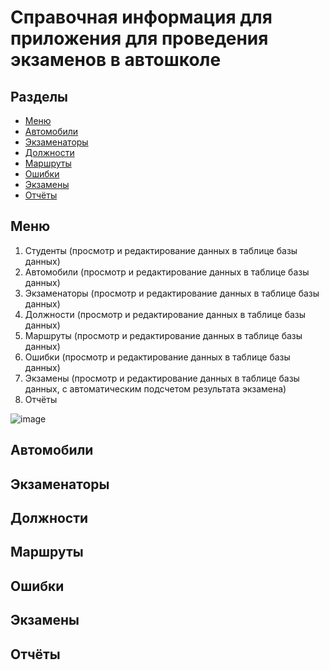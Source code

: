 Справочная информация для приложения для проведения экзаменов в автошколе
====

## Разделы

- [Меню](#меню)
- [Автомобили](#автомобили)
- [Экзаменаторы](#экзаменаторы)
- [Должности](#должности)
- [Маршруты](#маршруты)
- [Ошибки](#ошибки)
- [Экзамены](#экзамены)
- [Отчёты](#отчёты)

## Меню

1. Студенты (просмотр и редактирование данных в таблице базы данных)
2. Автомобили (просмотр и редактирование данных в таблице базы данных)
3. Экзаменаторы (просмотр и редактирование данных в таблице базы данных)
4. Должности (просмотр и редактирование данных в таблице базы данных)
5. Маршруты (просмотр и редактирование данных в таблице базы данных)
6. Ошибки (просмотр и редактирование данных в таблице базы данных)
7. Экзамены (просмотр и редактирование данных в таблице базы данных, с автоматическим подсчетом результата экзамена)
8. Отчёты

![image](https://user-images.githubusercontent.com/57458347/136449188-1c0d7c48-e303-451c-be9d-74b480f880ed.png)

## Автомобили

## Экзаменаторы

## Должности

## Маршруты

## Ошибки

## Экзамены

## Отчёты
